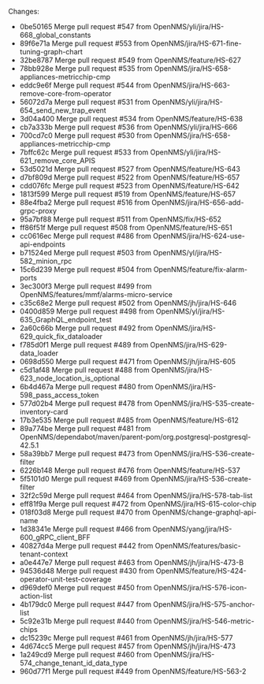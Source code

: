 Changes:
* 0be50165 Merge pull request #547 from OpenNMS/yli/jira/HS-668_global_constants
* 89f6e71a Merge pull request #553 from OpenNMS/jira/HS-671-fine-tuning-graph-chart
* 32be8787 Merge pull request #549 from OpenNMS/feature/HS-627
* 78bb928e Merge pull request #535 from OpenNMS/jira/HS-658-appliances-metricchip-cmp
* eddc9e6f Merge pull request #544 from OpenNMS/jira/HS-663-remove-core-from-operator
* 56072d7a Merge pull request #531 from OpenNMS/yli/jira/HS-654_send_new_trap_event
* 3d04a400 Merge pull request #534 from OpenNMS/feature/HS-638
* cb7a333b Merge pull request #536 from OpenNMS/yli/jira/HS-666
* 700cd7c0 Merge pull request #530 from OpenNMS/jira/HS-658-appliances-metricchip-cmp
* 7bffc62c Merge pull request #533 from OpenNMS/yli/jira/HS-621_remove_core_APIS
* 53d5021d Merge pull request #527 from OpenNMS/feature/HS-643
* d7bf809d Merge pull request #522 from OpenNMS/feature/HS-657
* cdd076fc Merge pull request #523 from OpenNMS/feature/HS-642
* 1813f599 Merge pull request #519 from OpenNMS/feature/HS-657
* 88e4fba2 Merge pull request #516 from OpenNMS/jira/HS-656-add-grpc-proxy
* 95a7bf88 Merge pull request #511 from OpenNMS/fix/HS-652
* ff86f51f Merge pull request #508 from OpenNMS/feature/HS-651
* cc0616ec Merge pull request #486 from OpenNMS/jira/HS-624-use-api-endpoints
* b71524ed Merge pull request #503 from OpenNMS/yl/jira/HS-582_minion_rpc
* 15c6d239 Merge pull request #504 from OpenNMS/feature/fix-alarm-ports
* 3ec300f3 Merge pull request #499 from OpenNMS/features/mmf/alarms-micro-service
* c35c68e2 Merge pull request #502 from OpenNMS/jh/jira/HS-646
* 0400d859 Merge pull request #498 from OpenNMS/yl/jira/HS-635_GraphQL_endpoint_test
* 2a60c66b Merge pull request #492 from OpenNMS/jira/HS-629_quick_fix_dataloader
* f785d0f1 Merge pull request #489 from OpenNMS/jira/HS-629-data_loader
* 0698d550 Merge pull request #471 from OpenNMS/jh/jira/HS-605
* c5d1af48 Merge pull request #488 from OpenNMS/jira/HS-623_node_location_is_optional
* 6b4d467a Merge pull request #480 from OpenNMS/jira/HS-598_pass_access_token
* 577d02b4 Merge pull request #478 from OpenNMS/jira/HS-535-create-inventory-card
* 17b3e535 Merge pull request #485 from OpenNMS/feature/HS-612
* 89a774be Merge pull request #481 from OpenNMS/dependabot/maven/parent-pom/org.postgresql-postgresql-42.5.1
* 58a39bb7 Merge pull request #473 from OpenNMS/jira/HS-536-create-filter
* 6226b148 Merge pull request #476 from OpenNMS/feature/HS-537
* 5f5101d0 Merge pull request #469 from OpenNMS/jira/HS-536-create-filter
* 32f2c59d Merge pull request #464 from OpenNMS/jira/HS-578-tab-list
* eff81f9a Merge pull request #472 from OpenNMS/jira/HS-615-color-chip
* 018f03d8 Merge pull request #470 from OpenNMS/change-graphql-api-name
* 1d38341e Merge pull request #466 from OpenNMS/yang/jira/HS-600_gRPC_client_BFF
* 40827d4a Merge pull request #442 from OpenNMS/features/basic-tenant-context
* a0e447e7 Merge pull request #463 from OpenNMS/jh/jira/HS-473-B
* 94536d48 Merge pull request #430 from OpenNMS/feature/HS-424-operator-unit-test-coverage
* d969def0 Merge pull request #450 from OpenNMS/jira/HS-576-icon-action-list
* 4b179dc0 Merge pull request #447 from OpenNMS/jira/HS-575-anchor-list
* 5c92e31b Merge pull request #440 from OpenNMS/jira/HS-546-metric-chips
* dc15239c Merge pull request #461 from OpenNMS/jh/jira/HS-577
* 4d674cc5 Merge pull request #457 from OpenNMS/jh/jira/HS-473
* 1a249cd9 Merge pull request #460 from OpenNMS/jira/HS-574_change_tenant_id_data_type
* 960d77f1 Merge pull request #449 from OpenNMS/feature/HS-563-2

